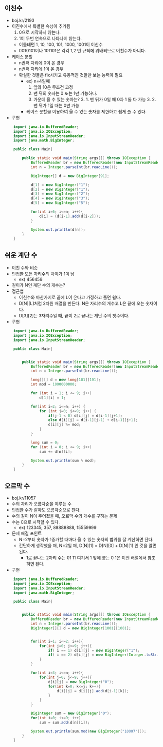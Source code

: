 ## 이친수
- boj.kr/2193
- 이진수에서 특별한 속성이 추가됨
	1. 0으로 시작하지 않는다.
    2. 1이 두번 연속으로 나타나지 않는다.
	- 이를테면 1, 10, 100, 101, 1000, 1001이 이친수
    - 0010101이나 101101은 각각 1,2 번 규칙에 위배되므로 이친수가 아니다.
- 케이스 분할
	- n번째 자리에 0이 온 경우
    - n번째 자리에 1이 온 경우
    - 확실한 것들은 fix시키고 유동적인 것들만 보는 능력이 필요
    	- ex) n=4일때
        	1. 앞의 10은 무조건 고정
            2. 맨 뒤의 숫자는 0 또는 1만 가능하다.
           	3. 가운데 올 수 있는 숫자는?
            	3. 1. 맨 뒤가 0일 때 0과 1 둘 다 가능
                3. 2. 맨 뒤가 1일 때는 0만 가능
        - 케이스 분할을 이용하여 올 수 있는 숫자를 제한하고 쉽게 풀 수 있다.
- 구현
```java
    import java.io.BufferedReader;
    import java.io.IOException;
    import java.io.InputStreamReader;
    import java.math.BigInteger;

    public class Main{

        public static void main(String args[]) throws IOException {
            BufferedReader br = new BufferedReader(new InputStreamReader(System.in));
            int n = Integer.parseInt(br.readLine());

            BigInteger[] d = new BigInteger[91];

            d[1] = new BigInteger("1");
            d[2] = new BigInteger("1");
            d[3] = new BigInteger("2");
            d[4] = new BigInteger("3");
            d[5] = new BigInteger("5");

            for(int i=6; i<=n; i++){
                d[i] = (d[i-1].add(d[i-2]));
            }

            System.out.println(d[n]);
        }
    }
```

## 쉬운 계단 수
- 이친 수와 비슷
- 인접한 모든 자리수의 차이가 1이 남
	- ex) 456456
- 길이가 N인 계단 수의 개수는?
- 접근법
	- 이친수와 마찬가지로 끝에 L이 온다고 가정하고 풀면 쉽다.
    - D[N][L]처럼 2차원 배열을 만든다. N은 자리수의 개수고 L은 끝에 오는 숫자이다.
    - D[3][2]는 3자리수일 때, 끝이 2로 끝나는 계단 수의 갯수이다.
- 구현
```java
    import java.io.BufferedReader;
    import java.io.IOException;
    import java.io.InputStreamReader;

    public class Main{


        public static void main(String args[]) throws IOException {
            BufferedReader br = new BufferedReader(new InputStreamReader(System.in));
            int n = Integer.parseInt(br.readLine());

            long[][] d = new long[101][101];
            int mod = 1000000000;

            for (int i = 1; i <= 9; i++)
                d[1][i] = 1;

            for(int i=2; i<=n; i++) {
                for (int j=0; j<=9; j++) {
                    if(j-1 < 0) d[i][j] = d[i-1][j+1];
                    else d[i][j] = d[i-1][j-1] + d[i-1][j+1];
                    d[i][j] %= mod;
                }
            }

            long sum = 0;
            for (int i = 0; i <= 9; i++)
                sum += d[n][i];

            System.out.println(sum % mod);
        }
    }
```

## 오르막 수
- boj.kr/11057
- 수의 자리가 오름차순을 이루는 수
- 인접한 수가 같아도 오름차순으로 친다.
- 수의 길이 N이 주어졌을 때, 오르막 수의 개수를 구하는 문제
- 수는 0으로 시작할 수 있다.
	- ex) 123345, 357, 88888888, 15559999
- 문제 해결 포인트
	- N=2부터 숫자가 1증가할 때마다 올 수 있는 숫자의 범위를 잘 계산하면 된다.
    - 간단하게 생각했을 때, N=2일 때, D[N][1] = D[N][0] + D[N][1] 인 것을 알면 된다.
    	- 1로 끝나는 2자리 수는 01 11 여기서 1 앞에 붙는 0 1은 이전 배열에서 참조하면 된다.
- 구현
```java
    import java.io.BufferedReader;
    import java.io.IOException;
    import java.io.InputStreamReader;
    import java.math.BigInteger;

    public class Main{


        public static void main(String args[]) throws IOException {
            BufferedReader br = new BufferedReader(new InputStreamReader(System.in));
            int n = Integer.parseInt(br.readLine());
            BigInteger[][] d = new BigInteger[1001][1001];


            for(int i=1; i<=2; i++){
                for(int j=0; j<=9; j++){
                    if( i == 1) d[i][j] = new BigInteger("1");
                    if( i == 2) d[i][j] = new BigInteger(Integer.toString(j+1));
                }
            }

            for(int i=3; i<=n; i++){
                for(int j=0; j<=9; j++){
                    d[i][j] = new BigInteger("0");
                    for(int k=0; k<=j; k++){
                        d[i][j] = d[i][j].add(d[i-1][k]);
                    }
                }
            }

            BigInteger sum = new BigInteger("0");
            for(int i=0; i<=9; i++)
                sum = sum.add(d[n][i]);

            System.out.println(sum.mod(new BigInteger("10007")));
        }
    }
```
